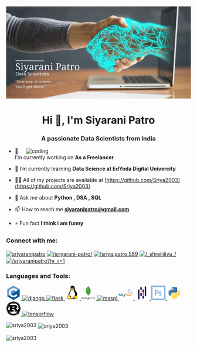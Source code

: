 ![logo](https://github.com/Sriya2003/Sriya2003/blob/main/Blue%20Yellow%20Futuristic%20Virtual%20Technology%20Blog%20Banner.jpg)

<h1 align="center">Hi 👋, I'm Siyarani Patro</h1>
<h3 align="center">A passionate Data Scientists from India</h3>
<img align="right" alt="coding" width="450" src="https://media.tenor.com/NOYF3f82b_gAAAAC/programmer.gif">


- 🔭 I’m currently working on **As a Freelancer**

- 🌱 I’m currently learning **Data Science at EdYoda Digital Univercity**

- 👨‍💻 All of my projects are available at [https://github.com/Sriya2003](https://github.com/Sriya2003)

- 💬 Ask me about **Python , DSA , SQL**

- 📫 How to reach me **siyaranipatro@gmail.com**

- ⚡ Fun fact **I think i am funny**

<h3 align="left">Connect with me:</h3>
<p align="left">
<a href="https://twitter.com/sriyaranipatro" target="blank"><img align="center" src="https://raw.githubusercontent.com/rahuldkjain/github-profile-readme-generator/master/src/images/icons/Social/twitter.svg" alt="sriyaranipatro" height="30" width="40" /></a>
<a href="https://linkedin.com/in//sriyarani-patro/" target="blank"><img align="center" src="https://raw.githubusercontent.com/rahuldkjain/github-profile-readme-generator/master/src/images/icons/Social/linked-in-alt.svg" alt="/sriyarani-patro/" height="30" width="40" /></a>
<a href="https://fb.com//sriya.patro.589" target="blank"><img align="center" src="https://raw.githubusercontent.com/rahuldkjain/github-profile-readme-generator/master/src/images/icons/Social/facebook.svg" alt="/sriya.patro.589" height="30" width="40" /></a>
<a href="https://instagram.com//_shreiiiiiya_/" target="blank"><img align="center" src="https://raw.githubusercontent.com/rahuldkjain/github-profile-readme-generator/master/src/images/icons/Social/instagram.svg" alt="/_shreiiiiiya_/" height="30" width="40" /></a>
<a href="https://www.hackerrank.com//sriyaranipatro?hr_r=1" target="blank"><img align="center" src="https://raw.githubusercontent.com/rahuldkjain/github-profile-readme-generator/master/src/images/icons/Social/hackerrank.svg" alt="/sriyaranipatro?hr_r=1" height="30" width="40" /></a>
</p>

<h3 align="left">Languages and Tools:</h3>
<p align="left"> <a href="https://www.cprogramming.com/" target="_blank" rel="noreferrer"> <img src="https://raw.githubusercontent.com/devicons/devicon/master/icons/c/c-original.svg" alt="c" width="40" height="40"/> </a> <a href="https://www.djangoproject.com/" target="_blank" rel="noreferrer"> <img src="https://cdn.worldvectorlogo.com/logos/django.svg" alt="django" width="40" height="40"/> </a> <a href="https://flask.palletsprojects.com/" target="_blank" rel="noreferrer"> <img src="https://www.vectorlogo.zone/logos/pocoo_flask/pocoo_flask-icon.svg" alt="flask" width="40" height="40"/> </a> <a href="https://www.linux.org/" target="_blank" rel="noreferrer"> <img src="https://raw.githubusercontent.com/devicons/devicon/master/icons/linux/linux-original.svg" alt="linux" width="40" height="40"/> </a> <a href="https://www.mongodb.com/" target="_blank" rel="noreferrer"> <img src="https://raw.githubusercontent.com/devicons/devicon/master/icons/mongodb/mongodb-original-wordmark.svg" alt="mongodb" width="40" height="40"/> </a> <a href="https://www.microsoft.com/en-us/sql-server" target="_blank" rel="noreferrer"> <img src="https://www.svgrepo.com/show/303229/microsoft-sql-server-logo.svg" alt="mssql" width="40" height="40"/> </a> <a href="https://www.mysql.com/" target="_blank" rel="noreferrer"> <img src="https://raw.githubusercontent.com/devicons/devicon/master/icons/mysql/mysql-original-wordmark.svg" alt="mysql" width="40" height="40"/> </a> <a href="https://pandas.pydata.org/" target="_blank" rel="noreferrer"> <img src="https://raw.githubusercontent.com/devicons/devicon/2ae2a900d2f041da66e950e4d48052658d850630/icons/pandas/pandas-original.svg" alt="pandas" width="40" height="40"/> </a> <a href="https://www.photoshop.com/en" target="_blank" rel="noreferrer"> <img src="https://raw.githubusercontent.com/devicons/devicon/master/icons/photoshop/photoshop-line.svg" alt="photoshop" width="40" height="40"/> </a> <a href="https://www.python.org" target="_blank" rel="noreferrer"> <img src="https://raw.githubusercontent.com/devicons/devicon/master/icons/python/python-original.svg" alt="python" width="40" height="40"/> </a> <a href="https://www.rust-lang.org" target="_blank" rel="noreferrer"> <img src="https://raw.githubusercontent.com/devicons/devicon/master/icons/rust/rust-plain.svg" alt="rust" width="40" height="40"/> </a> <a href="https://www.tensorflow.org" target="_blank" rel="noreferrer"> <img src="https://www.vectorlogo.zone/logos/tensorflow/tensorflow-icon.svg" alt="tensorflow" width="40" height="40"/> </a> </p>

<p><img align="left" src="https://github-readme-stats.vercel.app/api/top-langs?username=sriya2003&show_icons=true&locale=en&layout=compact" alt="sriya2003" /></p>

<p>&nbsp;<img align="center" src="https://github-readme-stats.vercel.app/api?username=sriya2003&show_icons=true&locale=en" alt="sriya2003" /></p>

<p><img align="center" src="https://github-readme-streak-stats.herokuapp.com/?user=sriya2003&" alt="sriya2003" /></p>
